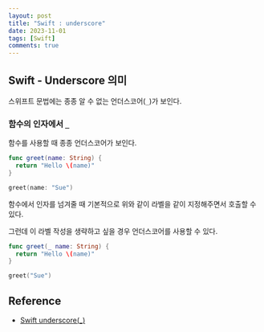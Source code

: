 ```yaml
---
layout: post
title: "Swift : underscore"
date: 2023-11-01
tags: [Swift]
comments: true
---
```


## Swift - Underscore 의미

스위프트 문법에는 종종 알 수 없는 언더스코어(`_`)가 보인다.

### 함수의 인자에서 `_`

함수를 사용할 때 종종 언더스코어가 보인다.

```swift
func greet(name: String) {
  return "Hello \(name)"
}

greet(name: "Sue")
```

함수에서 인자를 넘겨줄 때 기본적으로 위와 같이 라벨을 같이 지정해주면서 호출할 수 있다.

그런데 이 라벨 작성을 생략하고 싶을 경우 언더스코어를 사용할 수 있다.

```swift
func greet(_ name: String) {
  return "Hello \(name)"
}

greet("Sue")
```

## Reference

- [Swift underscore(\_)](https://medium.com/@codenamehong/swift-underscore-90dcbec5072f)
